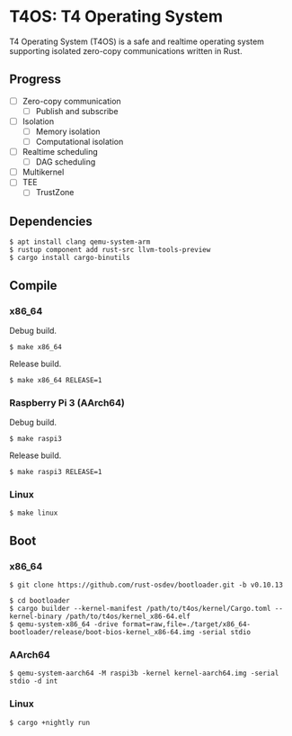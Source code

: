 # T4OS: T4 Operating System

T4 Operating System (T4OS) is a safe and realtime operating system supporting
isolated zero-copy communications written in Rust.

## Progress

- [ ] Zero-copy communication
  - [ ] Publish and subscribe
- [ ] Isolation
  - [ ] Memory isolation
  - [ ] Computational isolation
- [ ] Realtime scheduling
  - [ ] DAG scheduling
- [ ] Multikernel
- [ ] TEE
  - [ ] TrustZone

## Dependencies

```text
$ apt install clang qemu-system-arm
$ rustup component add rust-src llvm-tools-preview
$ cargo install cargo-binutils
```

## Compile

### x86_64

Debug build.

```text
$ make x86_64
```

Release build.

```text
$ make x86_64 RELEASE=1
```

### Raspberry Pi 3 (AArch64)

Debug build.

```text
$ make raspi3
```

Release build.

```text
$ make raspi3 RELEASE=1
```

### Linux

```text
$ make linux
```

## Boot

### x86\_64

```text
$ git clone https://github.com/rust-osdev/bootloader.git -b v0.10.13
```

```text
$ cd bootloader
$ cargo builder --kernel-manifest /path/to/t4os/kernel/Cargo.toml --kernel-binary /path/to/t4os/kernel_x86-64.elf
$ qemu-system-x86_64 -drive format=raw,file=./target/x86_64-bootloader/release/boot-bios-kernel_x86-64.img -serial stdio
```

### AArch64

```text
$ qemu-system-aarch64 -M raspi3b -kernel kernel-aarch64.img -serial stdio -d int
```

### Linux

```text
$ cargo +nightly run
```

